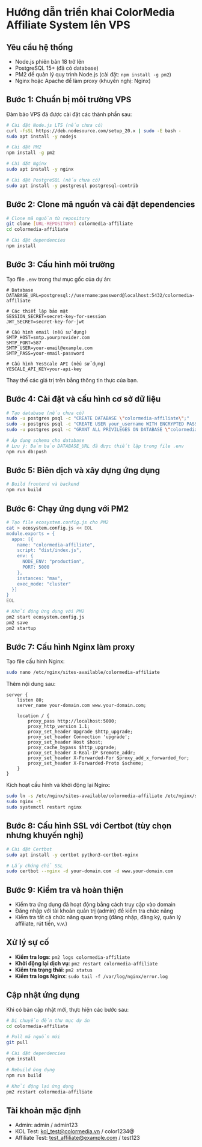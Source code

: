 # Hướng dẫn triển khai ColorMedia Affiliate System lên VPS

## Yêu cầu hệ thống

- Node.js phiên bản 18 trở lên
- PostgreSQL 15+ (đã có database)
- PM2 để quản lý quy trình Node.js (cài đặt: `npm install -g pm2`)
- Nginx hoặc Apache để làm proxy (khuyến nghị: Nginx)

## Bước 1: Chuẩn bị môi trường VPS

Đảm bảo VPS đã được cài đặt các thành phần sau:

```bash
# Cài đặt Node.js LTS (nếu chưa có)
curl -fsSL https://deb.nodesource.com/setup_20.x | sudo -E bash -
sudo apt install -y nodejs

# Cài đặt PM2
npm install -g pm2

# Cài đặt Nginx
sudo apt install -y nginx

# Cài đặt PostgreSQL (nếu chưa có)
sudo apt install -y postgresql postgresql-contrib
```

## Bước 2: Clone mã nguồn và cài đặt dependencies

```bash
# Clone mã nguồn từ repository
git clone [URL-REPOSITORY] colormedia-affiliate
cd colormedia-affiliate

# Cài đặt dependencies
npm install
```

## Bước 3: Cấu hình môi trường

Tạo file `.env` trong thư mục gốc của dự án:

```
# Database
DATABASE_URL=postgresql://username:password@localhost:5432/colormedia-affiliate

# Các thiết lập bảo mật
SESSION_SECRET=secret-key-for-session
JWT_SECRET=secret-key-for-jwt

# Cấu hình email (nếu sử dụng)
SMTP_HOST=smtp.yourprovider.com
SMTP_PORT=587
SMTP_USER=your-email@example.com
SMTP_PASS=your-email-password

# Cấu hình YesScale API (nếu sử dụng)
YESCALE_API_KEY=your-api-key
```

Thay thế các giá trị trên bằng thông tin thực của bạn.

## Bước 4: Cài đặt và cấu hình cơ sở dữ liệu

```bash
# Tạo database (nếu chưa có)
sudo -u postgres psql -c "CREATE DATABASE \"colormedia-affiliate\";"
sudo -u postgres psql -c "CREATE USER your_username WITH ENCRYPTED PASSWORD 'your_password';"
sudo -u postgres psql -c "GRANT ALL PRIVILEGES ON DATABASE \"colormedia-affiliate\" TO your_username;"

# Áp dụng schema cho database
# Lưu ý: Đảm bảo DATABASE_URL đã được thiết lập trong file .env
npm run db:push
```

## Bước 5: Biên dịch và xây dựng ứng dụng

```bash
# Build frontend và backend
npm run build
```

## Bước 6: Chạy ứng dụng với PM2

```bash
# Tạo file ecosystem.config.js cho PM2
cat > ecosystem.config.js << EOL
module.exports = {
  apps: [{
    name: "colormedia-affiliate",
    script: "dist/index.js",
    env: {
      NODE_ENV: "production",
      PORT: 5000
    },
    instances: "max",
    exec_mode: "cluster"
  }]
}
EOL

# Khởi động ứng dụng với PM2
pm2 start ecosystem.config.js
pm2 save
pm2 startup
```

## Bước 7: Cấu hình Nginx làm proxy

Tạo file cấu hình Nginx:

```bash
sudo nano /etc/nginx/sites-available/colormedia-affiliate
```

Thêm nội dung sau:

```nginx
server {
    listen 80;
    server_name your-domain.com www.your-domain.com;

    location / {
        proxy_pass http://localhost:5000;
        proxy_http_version 1.1;
        proxy_set_header Upgrade $http_upgrade;
        proxy_set_header Connection 'upgrade';
        proxy_set_header Host $host;
        proxy_cache_bypass $http_upgrade;
        proxy_set_header X-Real-IP $remote_addr;
        proxy_set_header X-Forwarded-For $proxy_add_x_forwarded_for;
        proxy_set_header X-Forwarded-Proto $scheme;
    }
}
```

Kích hoạt cấu hình và khởi động lại Nginx:

```bash
sudo ln -s /etc/nginx/sites-available/colormedia-affiliate /etc/nginx/sites-enabled/
sudo nginx -t
sudo systemctl restart nginx
```

## Bước 8: Cấu hình SSL với Certbot (tùy chọn nhưng khuyến nghị)

```bash
# Cài đặt Certbot
sudo apt install -y certbot python3-certbot-nginx

# Lấy chứng chỉ SSL
sudo certbot --nginx -d your-domain.com -d www.your-domain.com
```

## Bước 9: Kiểm tra và hoàn thiện

- Kiểm tra ứng dụng đã hoạt động bằng cách truy cập vào domain
- Đăng nhập với tài khoản quản trị (admin) để kiểm tra chức năng
- Kiểm tra tất cả chức năng quan trọng (đăng nhập, đăng ký, quản lý affiliate, rút tiền, v.v.)

## Xử lý sự cố

- **Kiểm tra logs**: `pm2 logs colormedia-affiliate`
- **Khởi động lại dịch vụ**: `pm2 restart colormedia-affiliate`
- **Kiểm tra trạng thái**: `pm2 status`
- **Kiểm tra logs Nginx**: `sudo tail -f /var/log/nginx/error.log`

## Cập nhật ứng dụng

Khi có bản cập nhật mới, thực hiện các bước sau:

```bash
# Di chuyển đến thư mục dự án
cd colormedia-affiliate

# Pull mã nguồn mới
git pull

# Cài đặt dependencies
npm install

# Rebuild ứng dụng
npm run build

# Khởi động lại ứng dụng
pm2 restart colormedia-affiliate
```

## Tài khoản mặc định

- Admin: admin / admin123
- KOL Test: kol_test@colormedia.vn / color1234@
- Affiliate Test: test_affiliate@example.com / test123